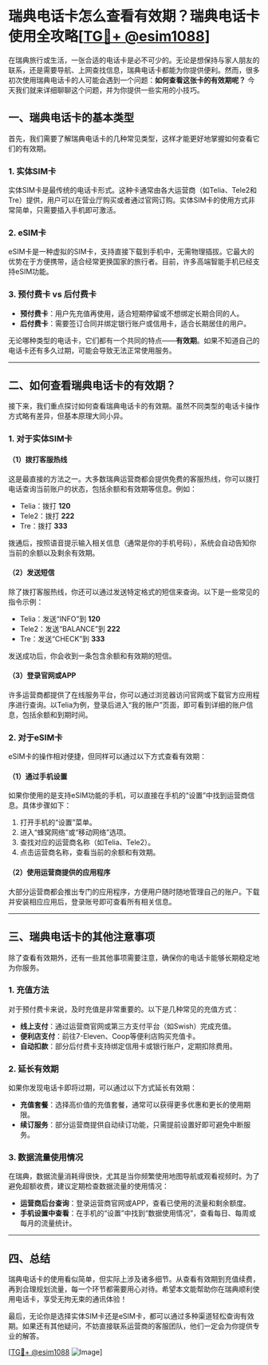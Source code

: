 # 瑞典电话卡怎么查看有效期？瑞典电话卡使用全攻略[[TG💪+ @esim1088](https://t.me/s/esim1088)]

在瑞典旅行或生活，一张合适的电话卡是必不可少的。无论是想保持与家人朋友的联系，还是需要导航、上网查找信息，瑞典电话卡都能为你提供便利。然而，很多初次使用瑞典电话卡的人可能会遇到一个问题：**如何查看这张卡的有效期呢？** 今天我们就来详细聊聊这个问题，并为你提供一些实用的小技巧。

## 一、瑞典电话卡的基本类型

首先，我们需要了解瑞典电话卡的几种常见类型，这样才能更好地掌握如何查看它们的有效期。

### 1. 实体SIM卡
实体SIM卡是最传统的电话卡形式。这种卡通常由各大运营商（如Telia、Tele2和Tre）提供，用户可以在营业厅购买或者通过官网订购。实体SIM卡的使用方式非常简单，只需要插入手机即可激活。

### 2. eSIM卡
eSIM卡是一种虚拟的SIM卡，支持直接下载到手机中，无需物理插拔。它最大的优势在于方便携带，适合经常更换国家的旅行者。目前，许多高端智能手机已经支持eSIM功能。

### 3. 预付费卡 vs 后付费卡
- **预付费卡**：用户先充值再使用，适合短期停留或不想绑定长期合同的人。
- **后付费卡**：需要签订合同并绑定银行账户或信用卡，适合长期居住的用户。

无论哪种类型的电话卡，它们都有一个共同的特点——**有效期**。如果不知道自己的电话卡还有多久过期，可能会导致无法正常使用服务。

---

## 二、如何查看瑞典电话卡的有效期？

接下来，我们重点探讨如何查看瑞典电话卡的有效期。虽然不同类型的电话卡操作方式略有差异，但基本原理大同小异。

### 1. 对于实体SIM卡

#### （1）拨打客服热线
这是最直接的方法之一。大多数瑞典运营商都会提供免费的客服热线，你可以拨打电话查询当前账户的状态，包括余额和有效期等信息。例如：

- Telia：拨打 **120**
- Tele2：拨打 **222**
- Tre：拨打 **333**

拨通后，按照语音提示输入相关信息（通常是你的手机号码），系统会自动告知你当前的余额以及剩余有效期。

#### （2）发送短信
除了拨打客服热线，你还可以通过发送特定格式的短信来查询。以下是一些常见的指令示例：

- Telia：发送“INFO”到 **120**
- Tele2：发送“BALANCE”到 **222**
- Tre：发送“CHECK”到 **333**

发送成功后，你会收到一条包含余额和有效期的短信。

#### （3）登录官网或APP
许多运营商都提供了在线服务平台，你可以通过浏览器访问官网或下载官方应用程序进行查询。以Telia为例，登录后进入“我的账户”页面，即可看到详细的账户信息，包括余额和到期时间。

### 2. 对于eSIM卡

eSIM卡的操作相对便捷，但同样可以通过以下方式查看有效期：

#### （1）通过手机设置
如果你使用的是支持eSIM功能的手机，可以直接在手机的“设置”中找到运营商信息。具体步骤如下：

1. 打开手机的“设置”菜单。
2. 进入“蜂窝网络”或“移动网络”选项。
3. 查找对应的运营商名称（如Telia、Tele2）。
4. 点击运营商名称，查看当前的余额和有效期。

#### （2）使用运营商提供的应用程序
大部分运营商都会推出专门的应用程序，方便用户随时随地管理自己的账户。下载并安装相应应用后，登录账号即可查看所有相关信息。

---

## 三、瑞典电话卡的其他注意事项

除了查看有效期外，还有一些其他事项需要注意，确保你的电话卡能够长期稳定地为你服务。

### 1. 充值方法
对于预付费卡来说，及时充值是非常重要的。以下是几种常见的充值方式：

- **线上支付**：通过运营商官网或第三方支付平台（如Swish）完成充值。
- **便利店支付**：前往7-Eleven、Coop等便利店购买充值卡。
- **自动扣款**：部分后付费卡支持绑定信用卡或银行账户，定期扣除费用。

### 2. 延长有效期
如果你发现电话卡即将过期，可以通过以下方式延长有效期：

- **充值套餐**：选择高价值的充值套餐，通常可以获得更多优惠和更长的使用期限。
- **续订服务**：部分运营商提供自动续订功能，只需提前设置好即可避免中断服务。

### 3. 数据流量使用情况
在瑞典，数据流量消耗得很快，尤其是当你频繁使用地图导航或观看视频时。为了避免超额收费，建议定期检查数据流量的使用情况：

- **运营商后台查询**：登录运营商官网或APP，查看已使用的流量和剩余额度。
- **手机设置中查看**：在手机的“设置”中找到“数据使用情况”，查看每日、每周或每月的流量统计。

---

## 四、总结

瑞典电话卡的使用看似简单，但实际上涉及诸多细节。从查看有效期到充值续费，再到合理规划流量，每一个环节都需要用心对待。希望本文能帮助你在瑞典顺利使用电话卡，享受无拘无束的通讯体验！

最后，无论你是选择实体SIM卡还是eSIM卡，都可以通过多种渠道轻松查询有效期。如果还有其他疑问，不妨直接联系运营商的客服团队，他们一定会为你提供专业的解答。

[[TG💪+ @esim1088](https://t.me/s/esim1088) ![Image](https://i.postimg.cc/4NQfJmqS/Snipaste-2025-05-13-00-14-12.png)]